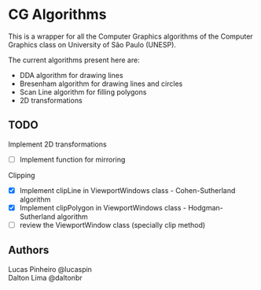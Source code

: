 # CG Algorithms

This is a wrapper for all the Computer Graphics algorithms of the Computer Graphics class on University of São Paulo (UNESP).

The current algorithms present here are:

- DDA algorithm for drawing lines
- Bresenham algorithm for drawing lines and circles
- Scan Line algorithm for filling polygons
- 2D transformations

## TODO

Implement 2D transformations

- [ ] Implement function for mirroring

Clipping

- [x] Implement clipLine in ViewportWindows class - Cohen-Sutherland algorithm
- [x] Implement clipPolygon in ViewportWindows class - Hodgman-Sutherland algorithm
- [ ] review the ViewportWindow class (specially clip method)

## Authors

Lucas Pinheiro @lucaspin<br>
Dalton Lima @daltonbr
